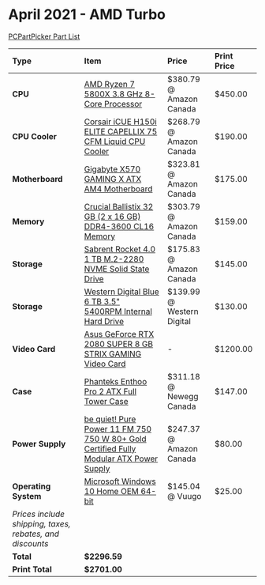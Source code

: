 # April 2021 - AMD Turbo

[PCPartPicker Part List](https://ca.pcpartpicker.com/list/K9XJpH)

| Type                                                     | Item                                                                                                                                                                                                                        | Price                     | Print Price |
| :------------------------------------------------------- | :-------------------------------------------------------------------------------------------------------------------------------------------------------------------------------------------------------------------------- | :------------------------ | :---------- |
| **CPU**                                                  | [AMD Ryzen 7 5800X 3.8 GHz 8-Core Processor](https://ca.pcpartpicker.com/product/qtvqqs/amd-ryzen-7-5800x-38-ghz-8-core-processor-100-100000063wof)                                                                         | $380.79 @ Amazon Canada   | $450.00     |
| **CPU Cooler**                                           | [Corsair iCUE H150i ELITE CAPELLIX 75 CFM Liquid CPU Cooler](https://ca.pcpartpicker.com/product/8jFKHx/corsair-icue-h150i-elite-capellix-75-cfm-liquid-cpu-cooler-cw-9060048-ww)                                           | $268.79 @ Amazon Canada   | $190.00     |
| **Motherboard**                                          | [Gigabyte X570 GAMING X ATX AM4 Motherboard](https://ca.pcpartpicker.com/product/LJxbt6/gigabyte-x570-gaming-x-atx-am4-motherboard-x570-gaming-x)                                                                           | $323.81 @ Amazon Canada   | $175.00     |
| **Memory**                                               | [Crucial Ballistix 32 GB (2 x 16 GB) DDR4-3600 CL16 Memory](https://ca.pcpartpicker.com/product/KkqBD3/crucial-ballistix-32-gb-2-x-16-gb-ddr4-3600-cl16-memory-bl2k16g36c16u4b)                                             | $303.79 @ Amazon Canada   | $159.00     |
| **Storage**                                              | [Sabrent Rocket 4.0 1 TB M.2-2280 NVME Solid State Drive](https://ca.pcpartpicker.com/product/fVYQzy/sabrent-rocket-40-1-tb-m2-2280-solid-state-drive-sb-rocket-nvme4-1tb)                                                  | $175.83 @ Amazon Canada   | $145.00     |
| **Storage**                                              | [Western Digital Blue 6 TB 3.5" 5400RPM Internal Hard Drive](https://ca.pcpartpicker.com/product/Z2HRsY/western-digital-blue-6-tb-35-5400rpm-internal-hard-drive-wd60ezaz)                                                  | $139.99 @ Western Digital | $130.00     |
| **Video Card**                                           | [Asus GeForce RTX 2080 SUPER 8 GB STRIX GAMING Video Card](https://ca.pcpartpicker.com/product/2jcRsY/asus-geforce-rtx-2080-super-8-gb-strix-gaming-video-card-rog-strix-rtx2080s-8g-gaming)                                | -                         | $1200.00    |
| **Case**                                                 | [Phanteks Enthoo Pro 2 ATX Full Tower Case](https://ca.pcpartpicker.com/product/gQWBD3/phanteks-enthoo-pro-2-atx-full-tower-case-ph-es620ptg_dbk01)                                                                         | $311.18 @ Newegg Canada   | $147.00     |
| **Power Supply**                                         | [be quiet! Pure Power 11 FM 750 750 W 80+ Gold Certified Fully Modular ATX Power Supply](https://ca.pcpartpicker.com/product/kB4Ycf/be-quiet-pure-power-11-fm-750-w-80-gold-certified-fully-modular-atx-power-supply-bn672) | $247.37 @ Amazon Canada   | $80.00      |
| **Operating System**                                     | [Microsoft Windows 10 Home OEM 64-bit](https://ca.pcpartpicker.com/product/wtgPxr/microsoft-os-kw900140)                                                                                                                    | $145.04 @ Vuugo           | $25.00      |
| _Prices include shipping, taxes, rebates, and discounts_ |
| **Total**                                                | **$2296.59**                                                                                                                                                                                                                |
| **Print Total**                                          | **$2701.00**                                                                                                                                                                                                                |
